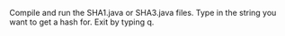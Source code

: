 Compile and run the SHA1.java or SHA3.java files. Type in the string you want to get a hash for. Exit by typing q.
